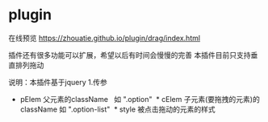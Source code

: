 # plugin
在线预览 https://zhouatie.github.io/plugin/drag/index.html

插件还有很多功能可以扩展，希望以后有时间会慢慢的完善
本插件目前只支持垂直排列拖动

 说明：本插件基于jquery
  1.传参
  
  * pElem 父元素的className   如 ".option"
  * cElem 子元素(要拖拽的元素)的className 如 ".option-list"
  * style 被点击拖动的元素的样式
